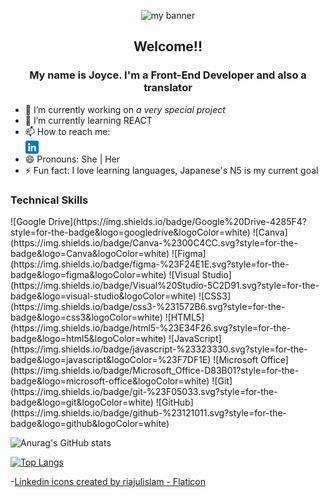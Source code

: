 <p align="center">
<img src="https://user-images.githubusercontent.com/108841917/199867819-61326c18-355f-42f4-8a81-9e31575d655c.png" alt="my banner">
<p>

<h2 align="center">Welcome!!</h2>

  
<h3 align="center"> My name is Joyce. I'm a Front-End Developer and also a translator</h3>
<!--
**joyceams/joyceams** is a ✨ _special_ ✨ repository because its `README.md` (this file) appears on your GitHub profile.
-->

- 🔭 I’m currently working on *a very special project*
- 🌱 I’m currently learning REACT
- 📫 How to reach me: <br><a href="https://www.linkedin.com/in/joyceamusan/"><img align="center" src="https://raw.githubusercontent.com/joyceams/joyceams/main/Images/linkedinicon.png" alt="icon | LinkedIn" width="21px"/></a><br>
- 😄 Pronouns: She | Her
- ⚡ Fun fact: I love learning languages, Japanese's N5 is my current goal

<h3 align="left">Technical Skills</h3>
![Google Drive](https://img.shields.io/badge/Google%20Drive-4285F4?style=for-the-badge&logo=googledrive&logoColor=white)
![Canva](https://img.shields.io/badge/Canva-%2300C4CC.svg?style=for-the-badge&logo=Canva&logoColor=white)
![Figma](https://img.shields.io/badge/figma-%23F24E1E.svg?style=for-the-badge&logo=figma&logoColor=white)
![Visual Studio](https://img.shields.io/badge/Visual%20Studio-5C2D91.svg?style=for-the-badge&logo=visual-studio&logoColor=white)
![CSS3](https://img.shields.io/badge/css3-%231572B6.svg?style=for-the-badge&logo=css3&logoColor=white)
![HTML5](https://img.shields.io/badge/html5-%23E34F26.svg?style=for-the-badge&logo=html5&logoColor=white)
![JavaScript](https://img.shields.io/badge/javascript-%23323330.svg?style=for-the-badge&logo=javascript&logoColor=%23F7DF1E)
![Microsoft Office](https://img.shields.io/badge/Microsoft_Office-D83B01?style=for-the-badge&logo=microsoft-office&logoColor=white)
![Git](https://img.shields.io/badge/git-%23F05033.svg?style=for-the-badge&logo=git&logoColor=white)
![GitHub](https://img.shields.io/badge/github-%23121011.svg?style=for-the-badge&logo=github&logoColor=white)
                                                                                                                          
![Anurag's GitHub stats](https://github-readme-stats.vercel.app/api?username=joyceams&show_icons=true&theme=transparent)

[![Top Langs](https://github-readme-stats.vercel.app/api/top-langs/?username=joyceams&layout=compact)](https://github.com/joyceams)
  
-<a href="https://www.flaticon.com/free-icons/linkedin" title="linkedin icons">Linkedin icons created by riajulislam - Flaticon</a>

